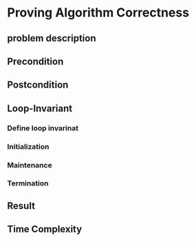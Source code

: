 # Proving Algorithm Correctness

## problem description

## Precondition

## Postcondition

## Loop-Invariant

### Define loop invarinat

### Initialization

### Maintenance

### Termination

## Result

## Time Complexity
